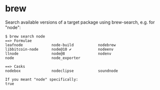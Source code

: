 # brew

Search available versions of a target package using brew-search, e.g. for "node":

```
$ brew search node
==> Formulae
leafnode             node-build           nodebrew
libbitcoin-node      node@10 ✔            nodeenv
llnode               node@8               nodenv
node                 node_exporter

==> Casks
nodebox              nodeclipse           soundnode

If you meant "node" specifically:
true
```
